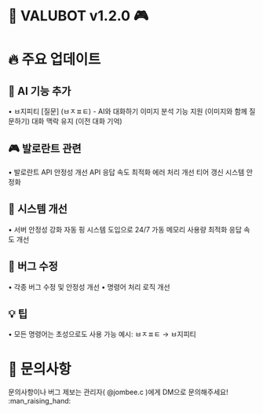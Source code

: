 # :robot: VALUBOT v1.2.0 :video_game:
# :fire: 주요 업데이트
## :robot: AI 기능 추가
• ㅂ지피티 [질문] (ㅂㅈㅍㅌ) - AI와 대화하기
이미지 분석 기능 지원 (이미지와 함께 질문하기)
대화 맥락 유지 (이전 대화 기억)
## :video_game: 발로란트 관련
• 발로란트 API 안정성 개선
API 응답 속도 최적화
에러 처리 개선
티어 갱신 시스템 안정화
## :wrench: 시스템 개선
• 서버 안정성 강화
자동 핑 시스템 도입으로 24/7 가동
메모리 사용량 최적화
응답 속도 개선
## :bug: 버그 수정
• 각종 버그 수정 및 안정성 개선
• 명령어 처리 로직 개선
## :bulb: 팁
• 모든 명령어는 초성으로도 사용 가능
예시: ㅂㅈㅍㅌ → ㅂ지피티
# :loudspeaker: 문의사항
문의사항이나 버그 제보는 관리자( @jombee.c )에게 DM으로 문의해주세요! :man_raising_hand:
